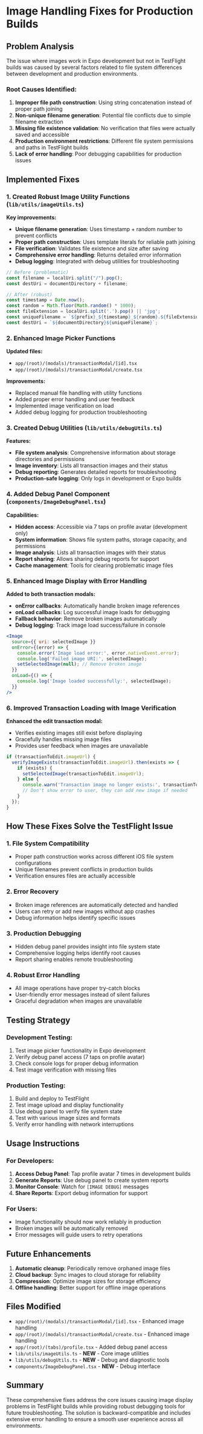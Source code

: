 # Image Handling Fixes for Production Builds

## Problem Analysis

The issue where images work in Expo development but not in TestFlight builds was caused by several factors related to file system differences between development and production environments.

### Root Causes Identified:

1. **Improper file path construction**: Using string concatenation instead of proper path joining
2. **Non-unique filename generation**: Potential file conflicts due to simple filename extraction
3. **Missing file existence validation**: No verification that files were actually saved and accessible
4. **Production environment restrictions**: Different file system permissions and paths in TestFlight builds
5. **Lack of error handling**: Poor debugging capabilities for production issues

## Implemented Fixes

### 1. Created Robust Image Utility Functions (`lib/utils/imageUtils.ts`)

**Key improvements:**
- **Unique filename generation**: Uses timestamp + random number to prevent conflicts
- **Proper path construction**: Uses template literals for reliable path joining
- **File verification**: Validates file existence and size after saving
- **Comprehensive error handling**: Returns detailed error information
- **Debug logging**: Integrated with debug utilities for troubleshooting

```typescript
// Before (problematic)
const filename = localUri.split("/").pop();
const destUri = documentDirectory + filename;

// After (robust)
const timestamp = Date.now();
const random = Math.floor(Math.random() * 1000);
const fileExtension = localUri.split('.').pop() || 'jpg';
const uniqueFilename = `${prefix}_${timestamp}_${random}.${fileExtension}`;
const destUri = `${documentDirectory}${uniqueFilename}`;
```

### 2. Enhanced Image Picker Functions

**Updated files:**
- `app/(root)/(modals)/transactionModal/[id].tsx`
- `app/(root)/(modals)/transactionModal/create.tsx`

**Improvements:**
- Replaced manual file handling with utility functions
- Added proper error handling and user feedback
- Implemented image verification on load
- Added debug logging for production troubleshooting

### 3. Created Debug Utilities (`lib/utils/debugUtils.ts`)

**Features:**
- **File system analysis**: Comprehensive information about storage directories and permissions
- **Image inventory**: Lists all transaction images and their status
- **Debug reporting**: Generates detailed reports for troubleshooting
- **Production-safe logging**: Only logs in development or Expo builds

### 4. Added Debug Panel Component (`components/ImageDebugPanel.tsx`)

**Capabilities:**
- **Hidden access**: Accessible via 7 taps on profile avatar (development only)
- **System information**: Shows file system paths, storage capacity, and permissions
- **Image analysis**: Lists all transaction images with their status
- **Report sharing**: Allows sharing debug reports for support
- **Cache management**: Tools for clearing problematic image files

### 5. Enhanced Image Display with Error Handling

**Added to both transaction modals:**
- **onError callbacks**: Automatically handle broken image references
- **onLoad callbacks**: Log successful image loads for debugging
- **Fallback behavior**: Remove broken images automatically
- **Debug logging**: Track image load success/failure in console

```jsx
<Image
  source={{ uri: selectedImage }}
  onError={(error) => {
    console.error('Image load error:', error.nativeEvent.error);
    console.log('Failed image URI:', selectedImage);
    setSelectedImage(null); // Remove broken image
  }}
  onLoad={() => {
    console.log('Image loaded successfully:', selectedImage);
  }}
/>
```

### 6. Improved Transaction Loading with Image Verification

**Enhanced the edit transaction modal:**
- Verifies existing images still exist before displaying
- Gracefully handles missing image files
- Provides user feedback when images are unavailable

```typescript
if (transactionToEdit.imageUrl) {
  verifyImageExists(transactionToEdit.imageUrl).then(exists => {
    if (exists) {
      setSelectedImage(transactionToEdit.imageUrl);
    } else {
      console.warn('Transaction image no longer exists:', transactionToEdit.imageUrl);
      // Don't show error to user, they can add new image if needed
    }
  });
}
```

## How These Fixes Solve the TestFlight Issue

### 1. **File System Compatibility**
- Proper path construction works across different iOS file system configurations
- Unique filenames prevent conflicts in production builds
- Verification ensures files are actually accessible

### 2. **Error Recovery**
- Broken image references are automatically detected and handled
- Users can retry or add new images without app crashes
- Debug information helps identify specific issues

### 3. **Production Debugging**
- Hidden debug panel provides insight into file system state
- Comprehensive logging helps identify root causes
- Report sharing enables remote troubleshooting

### 4. **Robust Error Handling**
- All image operations have proper try-catch blocks
- User-friendly error messages instead of silent failures
- Graceful degradation when images are unavailable

## Testing Strategy

### Development Testing:
1. Test image picker functionality in Expo development
2. Verify debug panel access (7 taps on profile avatar)
3. Check console logs for proper debug information
4. Test image verification with missing files

### Production Testing:
1. Build and deploy to TestFlight
2. Test image upload and display functionality
3. Use debug panel to verify file system state
4. Test with various image sizes and formats
5. Verify error handling with network interruptions

## Usage Instructions

### For Developers:
1. **Access Debug Panel**: Tap profile avatar 7 times in development builds
2. **Generate Reports**: Use debug panel to create system reports
3. **Monitor Console**: Watch for `[IMAGE DEBUG]` messages
4. **Share Reports**: Export debug information for support

### For Users:
- Image functionality should now work reliably in production
- Broken images will be automatically removed
- Error messages will guide users to retry operations

## Future Enhancements

1. **Automatic cleanup**: Periodically remove orphaned image files
2. **Cloud backup**: Sync images to cloud storage for reliability
3. **Compression**: Optimize image sizes for storage efficiency
4. **Offline handling**: Better support for offline image operations

## Files Modified

- `app/(root)/(modals)/transactionModal/[id].tsx` - Enhanced image handling
- `app/(root)/(modals)/transactionModal/create.tsx` - Enhanced image handling  
- `app/(root)/(tabs)/profile.tsx` - Added debug panel access
- `lib/utils/imageUtils.ts` - **NEW** - Core image utilities
- `lib/utils/debugUtils.ts` - **NEW** - Debug and diagnostic tools
- `components/ImageDebugPanel.tsx` - **NEW** - Debug interface

## Summary

These comprehensive fixes address the core issues causing image display problems in TestFlight builds while providing robust debugging tools for future troubleshooting. The solution is backward-compatible and includes extensive error handling to ensure a smooth user experience across all environments.
